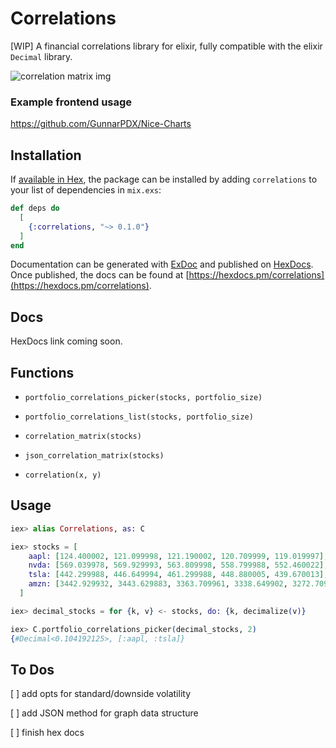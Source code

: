 # Correlations

[WIP] A financial correlations library for elixir, fully compatible with the elixir `Decimal` library.

![correlation matrix img](https://github.com/GunnarPDX/correlation-matrix-chart/blob/master/correlation-matrix.png?raw=true)

### Example frontend usage
https://github.com/GunnarPDX/Nice-Charts

## Installation

If [available in Hex](https://hex.pm/docs/publish), the package can be installed
by adding `correlations` to your list of dependencies in `mix.exs`:

```elixir
def deps do
  [
    {:correlations, "~> 0.1.0"}
  ]
end
```

Documentation can be generated with [ExDoc](https://github.com/elixir-lang/ex_doc)
and published on [HexDocs](https://hexdocs.pm). Once published, the docs can
be found at [https://hexdocs.pm/correlations](https://hexdocs.pm/correlations).


## Docs

HexDocs link coming soon.

## Functions

- `portfolio_correlations_picker(stocks, portfolio_size)`

- `portfolio_correlations_list(stocks, portfolio_size)`

- `correlation_matrix(stocks)`

- `json_correlation_matrix(stocks)`

- `correlation(x, y)`


## Usage
```elixir
iex> alias Correlations, as: C

iex> stocks = [
    aapl: [124.400002, 121.099998, 121.190002, 120.709999, 119.019997],
    nvda: [569.039978, 569.929993, 563.809998, 558.799988, 552.460022],
    tsla: [442.299988, 446.649994, 461.299988, 448.880005, 439.670013],
    amzn: [3442.929932, 3443.629883, 3363.709961, 3338.649902, 3272.709961]
  ]

iex> decimal_stocks = for {k, v} <- stocks, do: {k, decimalize(v)}

iex> C.portfolio_correlations_picker(decimal_stocks, 2)
{#Decimal<0.104192125>, [:aapl, :tsla]}
```

## To Dos

[ ] add opts for standard/downside volatility

[ ] add JSON method for graph data structure

[ ] finish hex docs
